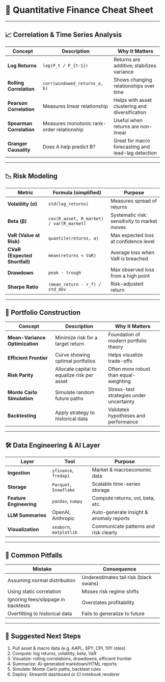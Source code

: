 # 🧠 Quantitative Finance Cheat Sheet

---

## 📈 Correlation & Time Series Analysis

| Concept | Description | Why It Matters |
|--------|-------------|----------------|
| **Log Returns** | `log(P_t / P_{t-1})` | Returns are additive; stabilizes variance |
| **Rolling Correlation** | `corr(windowed_returns_a, b)` | Shows changing relationships over time |
| **Pearson Correlation** | Measures linear relationship | Helps with asset clustering and diversification |
| **Spearman Correlation** | Measures monotonic rank-order relationship | Useful when returns are non-linear |
| **Granger Causality** | Does A help predict B? | Great for macro forecasting and lead-lag detection |

---

## 📉 Risk Modeling

| Metric | Formula (simplified) | Purpose |
|--------|----------------------|---------|
| **Volatility (σ)** | `std(log_returns)` | Measures spread of returns |
| **Beta (β)** | `cov(R_asset, R_market) / var(R_market)` | Systematic risk: sensitivity to market moves |
| **VaR (Value at Risk)** | `quantile(returns, α)` | Max expected loss at confidence level |
| **CVaR (Expected Shortfall)** | `mean(returns < VaR)` | Average loss when VaR is breached |
| **Drawdown** | `peak - trough` | Max observed loss from a high point |
| **Sharpe Ratio** | `(mean_return - r_f) / std_dev` | Risk-adjusted return |

---

## 💼 Portfolio Construction

| Concept | Description | Why It Matters |
|--------|-------------|----------------|
| **Mean-Variance Optimization** | Minimize risk for a target return | Foundation of modern portfolio theory |
| **Efficient Frontier** | Curve showing optimal portfolios | Helps visualize trade-offs |
| **Risk Parity** | Allocate capital to equalize risk per asset | Often more robust than equal-weighting |
| **Monte Carlo Simulation** | Simulate random future paths | Stress-test strategies under uncertainty |
| **Backtesting** | Apply strategy to historical data | Validates hypotheses and performance |

---

## 🛠️ Data Engineering & AI Layer

| Layer | Tool | Purpose |
|-------|------|---------|
| **Ingestion** | `yfinance`, `fredapi` | Market & macroeconomic data |
| **Storage** | `Parquet`, `Snowflake` | Scalable time-series storage |
| **Feature Engineering** | `pandas`, `numpy` | Compute returns, vol, beta, etc. |
| **LLM Summaries** | OpenAI, Anthropic | Auto-generate insight & anomaly reports |
| **Visualization** | `seaborn`, `matplotlib` | Communicate patterns and risk clearly |

---

## 📌 Common Pitfalls

| Mistake | Consequence |
|--------|-------------|
| Assuming normal distribution | Underestimates tail risk (black swans) |
| Using static correlation | Misses risk regime shifts |
| Ignoring fees/slippage in backtests | Overstates profitability |
| Overfitting to historical data | Fails to generalize to future |

---

## 🧭 Suggested Next Steps

1. Pull asset & macro data (e.g. AAPL, SPY, CPI, 10Y rates)
2. Compute: log returns, volatility, beta, VaR
3. Visualize: rolling correlations, drawdowns, efficient frontier
4. Summarize: AI-generated markdown/HTML reports
5. Simulate: Monte Carlo paths, backtest rules
6. Deploy: Streamlit dashboard or CI notebook renderer
